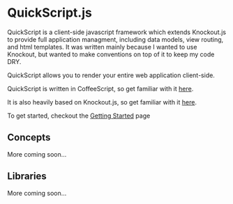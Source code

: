 # QuickScript.js

QuickScript is a client-side javascript framework which extends Knockout.js to provide full application managment, including data models, view routing, and html templates. It was written mainly because I wanted to use Knockout, but wanted to make conventions on top of it to keep my code DRY.

QuickScript allows you to render your entire web application client-side.

QuickScript is written in CoffeeScript, so get familiar with it [here](http://coffeescript.org).

It is also heavily based on Knockout.js, so get familiar with it [here](http://knockoutjs.com).

To get started, checkout the [Getting Started][getting_started] page

## Concepts

More coming soon...

## Libraries

More coming soon...

[getting_started]: guides/getting_started

